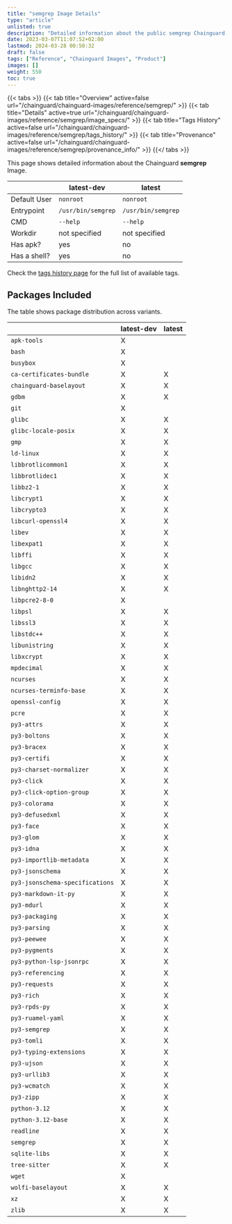 ```yaml
---
title: "semgrep Image Details"
type: "article"
unlisted: true
description: "Detailed information about the public semgrep Chainguard Image."
date: 2023-03-07T11:07:52+02:00
lastmod: 2024-03-28 00:50:32
draft: false
tags: ["Reference", "Chainguard Images", "Product"]
images: []
weight: 550
toc: true
---
```


{{< tabs >}}
{{< tab title="Overview" active=false url="/chainguard/chainguard-images/reference/semgrep/" >}}
{{< tab title="Details" active=true url="/chainguard/chainguard-images/reference/semgrep/image_specs/" >}}
{{< tab title="Tags History" active=false url="/chainguard/chainguard-images/reference/semgrep/tags_history/" >}}
{{< tab title="Provenance" active=false url="/chainguard/chainguard-images/reference/semgrep/provenance_info/" >}}
{{</ tabs >}}

This page shows detailed information about the Chainguard **semgrep** Image.

|              | latest-dev         | latest             |
|--------------|--------------------|--------------------|
| Default User | `nonroot`          | `nonroot`          |
| Entrypoint   | `/usr/bin/semgrep` | `/usr/bin/semgrep` |
| CMD          | `--help`           | `--help`           |
| Workdir      | not specified      | not specified      |
| Has apk?     | yes                | no                 |
| Has a shell? | yes                | no                 |

Check the [tags history page](/chainguard/chainguard-images/reference/semgrep/tags_history/) for the full list of available tags.

## Packages Included
The table shows package distribution across variants.

|                                 | latest-dev | latest |
|---------------------------------|------------|--------|
| `apk-tools`                     | X          |        |
| `bash`                          | X          |        |
| `busybox`                       | X          |        |
| `ca-certificates-bundle`        | X          | X      |
| `chainguard-baselayout`         | X          | X      |
| `gdbm`                          | X          | X      |
| `git`                           | X          |        |
| `glibc`                         | X          | X      |
| `glibc-locale-posix`            | X          | X      |
| `gmp`                           | X          | X      |
| `ld-linux`                      | X          | X      |
| `libbrotlicommon1`              | X          | X      |
| `libbrotlidec1`                 | X          | X      |
| `libbz2-1`                      | X          | X      |
| `libcrypt1`                     | X          | X      |
| `libcrypto3`                    | X          | X      |
| `libcurl-openssl4`              | X          | X      |
| `libev`                         | X          | X      |
| `libexpat1`                     | X          | X      |
| `libffi`                        | X          | X      |
| `libgcc`                        | X          | X      |
| `libidn2`                       | X          | X      |
| `libnghttp2-14`                 | X          | X      |
| `libpcre2-8-0`                  | X          |        |
| `libpsl`                        | X          | X      |
| `libssl3`                       | X          | X      |
| `libstdc++`                     | X          | X      |
| `libunistring`                  | X          | X      |
| `libxcrypt`                     | X          | X      |
| `mpdecimal`                     | X          | X      |
| `ncurses`                       | X          | X      |
| `ncurses-terminfo-base`         | X          | X      |
| `openssl-config`                | X          | X      |
| `pcre`                          | X          | X      |
| `py3-attrs`                     | X          | X      |
| `py3-boltons`                   | X          | X      |
| `py3-bracex`                    | X          | X      |
| `py3-certifi`                   | X          | X      |
| `py3-charset-normalizer`        | X          | X      |
| `py3-click`                     | X          | X      |
| `py3-click-option-group`        | X          | X      |
| `py3-colorama`                  | X          | X      |
| `py3-defusedxml`                | X          | X      |
| `py3-face`                      | X          | X      |
| `py3-glom`                      | X          | X      |
| `py3-idna`                      | X          | X      |
| `py3-importlib-metadata`        | X          | X      |
| `py3-jsonschema`                | X          | X      |
| `py3-jsonschema-specifications` | X          | X      |
| `py3-markdown-it-py`            | X          | X      |
| `py3-mdurl`                     | X          | X      |
| `py3-packaging`                 | X          | X      |
| `py3-parsing`                   | X          | X      |
| `py3-peewee`                    | X          | X      |
| `py3-pygments`                  | X          | X      |
| `py3-python-lsp-jsonrpc`        | X          | X      |
| `py3-referencing`               | X          | X      |
| `py3-requests`                  | X          | X      |
| `py3-rich`                      | X          | X      |
| `py3-rpds-py`                   | X          | X      |
| `py3-ruamel-yaml`               | X          | X      |
| `py3-semgrep`                   | X          | X      |
| `py3-tomli`                     | X          | X      |
| `py3-typing-extensions`         | X          | X      |
| `py3-ujson`                     | X          | X      |
| `py3-urllib3`                   | X          | X      |
| `py3-wcmatch`                   | X          | X      |
| `py3-zipp`                      | X          | X      |
| `python-3.12`                   | X          | X      |
| `python-3.12-base`              | X          | X      |
| `readline`                      | X          | X      |
| `semgrep`                       | X          | X      |
| `sqlite-libs`                   | X          | X      |
| `tree-sitter`                   | X          | X      |
| `wget`                          | X          |        |
| `wolfi-baselayout`              | X          | X      |
| `xz`                            | X          | X      |
| `zlib`                          | X          | X      |

